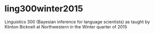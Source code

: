 ling300winter2015
=================

Linguistics 300 (Bayesian inference for language scientists) as taught by Klinton Bicknell at Northwestern in the Winter quarter of 2015
